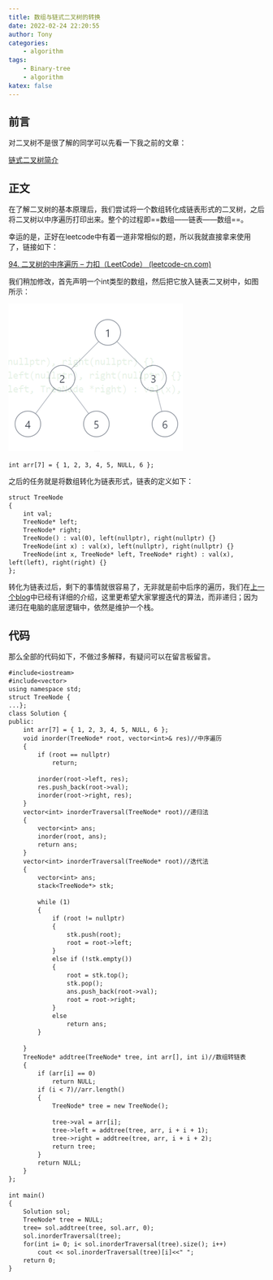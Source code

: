 ```yaml
---
title: 数组与链式二叉树的转换
date: 2022-02-24 22:20:55
author: Tony
categories:
	- algorithm
tags: 
	- Binary-tree
	- algorithm
katex: false
---
```


## 前言

对二叉树不是很了解的同学可以先看一下我之前的文章：

[链式二叉树简介](https://tonylsx611.github.io/2022/02/25/binary_tree_1/)

## 正文

在了解二叉树的基本原理后，我们尝试将一个数组转化成链表形式的二叉树，之后将二叉树以中序遍历打印出来。整个的过程即==数组——链表——数组==。

幸运的是，正好在leetcode中有着一道非常相似的题，所以我就直接拿来使用了，链接如下：

[94. 二叉树的中序遍历 – 力扣（LeetCode） (leetcode-cn.com)](https://leetcode-cn.com/problems/binary-tree-inorder-traversal/)

我们稍加修改，首先声明一个int类型的数组，然后把它放入链表二叉树中，如图所示：

![img](binary_tree_2/image.png)

```
int arr[7] = { 1, 2, 3, 4, 5, NULL, 6 };
```

之后的任务就是将数组转化为链表形式，链表的定义如下：

```
struct TreeNode 
{
    int val;
    TreeNode* left;
    TreeNode* right;
    TreeNode() : val(0), left(nullptr), right(nullptr) {}
    TreeNode(int x) : val(x), left(nullptr), right(nullptr) {}
    TreeNode(int x, TreeNode* left, TreeNode* right) : val(x), left(left), right(right) {}
};
```

转化为链表过后，剩下的事情就很容易了，无非就是前中后序的遍历，我们在[上一个blog](https://tonylsx611.github.io/2022/02/25/binary_tree_1/)中已经有详细的介绍，这里更希望大家掌握迭代的算法，而非递归；因为递归在电脑的底层逻辑中，依然是维护一个栈。

## 代码

那么全部的代码如下，不做过多解释，有疑问可以在留言板留言。

```
#include<iostream>
#include<vector>
using namespace std;
struct TreeNode {
...};
class Solution {
public:
    int arr[7] = { 1, 2, 3, 4, 5, NULL, 6 };
    void inorder(TreeNode* root, vector<int>& res)//中序遍历
    {
        if (root == nullptr)
            return;

        inorder(root->left, res);
        res.push_back(root->val);
        inorder(root->right, res);
    }
    vector<int> inorderTraversal(TreeNode* root)//递归法
    {
        vector<int> ans;
        inorder(root, ans);
        return ans;
    }
    vector<int> inorderTraversal(TreeNode* root)//迭代法
    {
        vector<int> ans;
        stack<TreeNode*> stk;
           
        while (1)
        {
            if (root != nullptr)
            {
                stk.push(root);
                root = root->left;
            }
            else if (!stk.empty())
            {
                root = stk.top();
                stk.pop();
                ans.push_back(root->val);
                root = root->right;
            }
            else
                return ans;
        }
        
    }
    TreeNode* addtree(TreeNode* tree, int arr[], int i)//数组转链表
    {
        if (arr[i] == 0)
            return NULL;
        if (i < 7)//arr.length()
        {
            TreeNode* tree = new TreeNode();
            
            tree->val = arr[i];
            tree->left = addtree(tree, arr, i + i + 1);
            tree->right = addtree(tree, arr, i + i + 2);
            return tree;
        }
        return NULL;
    }
};

int main()
{
    Solution sol;
    TreeNode* tree = NULL;
    tree= sol.addtree(tree, sol.arr, 0);
    sol.inorderTraversal(tree);
    for(int i= 0; i< sol.inorderTraversal(tree).size(); i++)
        cout << sol.inorderTraversal(tree)[i]<<" ";
    return 0;
}
```